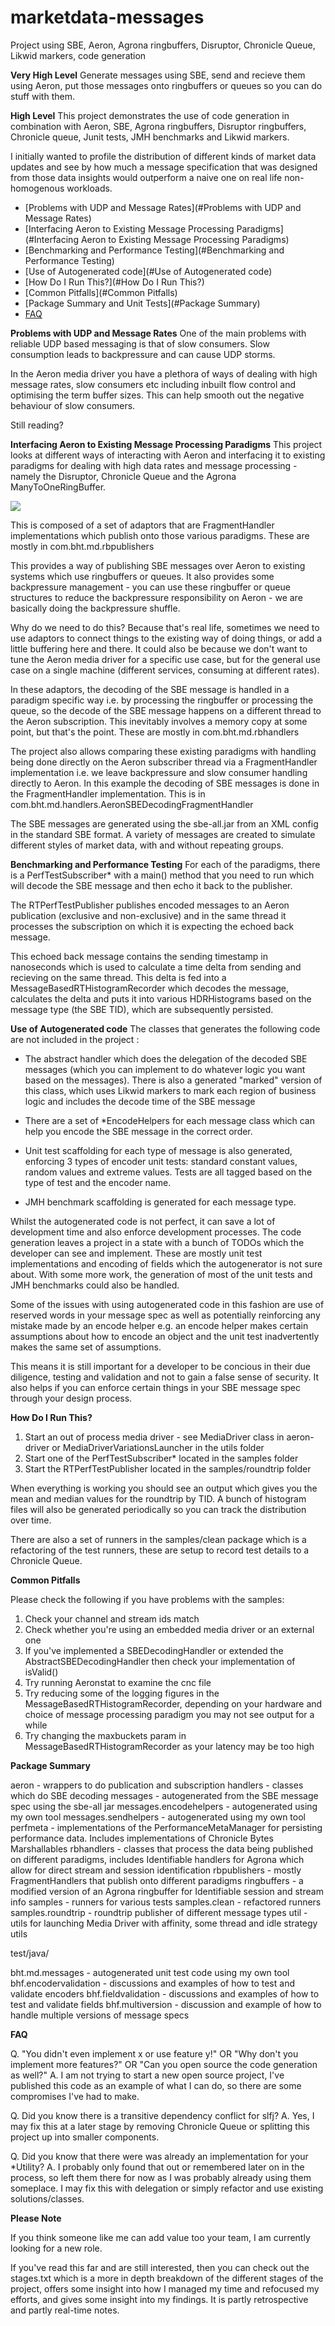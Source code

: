 # marketdata-messages
Project using SBE, Aeron, Agrona ringbuffers, Disruptor, Chronicle Queue, Likwid markers, code generation

**Very High Level**
Generate messages using SBE, send and recieve them using Aeron, put those messages onto ringbuffers or queues so you can do stuff with them.

**High Level**
This project demonstrates the use of code generation in combination with Aeron, SBE, Agrona ringbuffers, Disruptor ringbuffers, Chronicle queue, Junit tests, JMH benchmarks and Likwid markers. 

I initially wanted to profile the distribution of different kinds of market data updates and see by how much a message specification that was designed from those data insights would outperform a naive one on real life non-homogenous workloads. 

- [Problems with UDP and Message Rates](#Problems with UDP and Message Rates)
- [Interfacing Aeron to Existing Message Processing Paradigms](#Interfacing Aeron to Existing Message Processing Paradigms)
- [Benchmarking and Performance Testing](#Benchmarking and Performance Testing)
- [Use of Autogenerated code](#Use of Autogenerated code)
- [How Do I Run This?](#How Do I Run This?)
- [Common Pitfalls](#Common Pitfalls)
- [Package Summary and Unit Tests](#Package Summary)
- [FAQ](#FAQ)


**Problems with UDP and Message Rates**
One of the main problems with reliable UDP based messaging is that of slow consumers. Slow consumption leads to backpressure and can cause UDP storms. 

In the Aeron media driver you have a plethora of ways of dealing with high message rates, slow consumers etc including inbuilt flow control and optimising the term buffer sizes. This can help smooth out the negative behaviour of slow consumers.

Still reading?

**Interfacing Aeron to Existing Message Processing Paradigms**
This project looks at different ways of interacting with Aeron and interfacing it to existing paradigms for dealing with high data rates and message processing - namely the Disruptor, Chronicle Queue and the Agrona ManyToOneRingBuffer. 

![](diag.png) 

This is composed of a set of adaptors that are FragmentHandler implementations which publish onto those various paradigms. These are mostly in com.bht.md.rbpublishers

This provides a way of publishing SBE messages over Aeron to existing systems which use ringbuffers or queues. It also provides some backpressure management - you can use these ringbuffer or queue structures to reduce the backpressure responsibility on Aeron - we are basically doing the backpressure shuffle. 

Why do we need to do this? Because that's real life, sometimes we need to use adaptors to connect things to the existing way of doing things, or add a little buffering here and there. It could also be because we don't want to tune the Aeron media driver for a specific use case, but for the general use case on a single machine (different services, consuming at different rates).

In these adaptors, the decoding of the SBE message is handled in a paradigm specific way i.e. by processing the ringbuffer or processing the queue, so the decode of the SBE message happens on a different thread to the Aeron subscription. This inevitably involves a memory copy at some point, but that's the point. These are mostly in com.bht.md.rbhandlers

The project also allows comparing these existing paradigms with handling being done directly on the Aeron subscriber thread via a FragmentHandler implementation i.e. we leave backpressure and slow consumer handling directly to Aeron. In this example the decoding of SBE messages is done in the FragmentHandler implementation. This is in com.bht.md.handlers.AeronSBEDecodingFragmentHandler

The SBE messages are generated using the sbe-all.jar from an XML config in the standard SBE format. A variety of messages are created to simulate different styles of market data, with and without repeating groups.

**Benchmarking and Performance Testing**
For each of the paradigms, there is a PerfTestSubscriber* with a main() method that you need to run which will decode the SBE message and then echo it back to the publisher. 

The RTPerfTestPublisher publishes encoded messages to an Aeron publication (exclusive and non-exclusive) and in the same thread it processes the subscription on which it is expecting the echoed back message. 

This echoed back message contains the sending timestamp in nanoseconds which is used to calculate a time delta from sending and recieving on the same thread. This delta is fed into a MessageBasedRTHistogramRecorder which decodes the message, calculates the delta and puts it into various HDRHistograms based on the message type (the SBE TID), which are subsequently persisted.


**Use of Autogenerated code**
The classes that generates the following code are not included in the project :

* The abstract handler which does the delegation of the decoded SBE messages (which you can implement to do whatever logic you want based on the messages). There is also a generated "marked" version of this class, which uses Likwid markers to mark each region of business logic and includes the decode time of the SBE message

* There are a set of *EncodeHelpers for each message class which can help you encode the SBE message in the correct order.

* Unit test scaffolding for each type of message is also generated, enforcing 3 types of encoder unit tests: standard constant values, random values and extreme values. Tests are all tagged based on the type of test and the encoder name.

* JMH benchmark scaffolding is generated for each message type.

Whilst the autogenerated code is not perfect, it can save a lot of development time and also enforce development processes. The code generation leaves a project in a state with a bunch of TODOs which the developer can see and implement. These are mostly unit test implementations and encoding of fields which the autogenerator is not sure about. With some more work, the generation of most of the unit tests and JMH benchmarks could also be handled. 

Some of the issues with using autogenerated code in this fashion are use of reserved words in your message spec as well as potentially reinforcing any mistake made by an encode helper e.g. an encode helper makes certain assumptions about how to encode an object and the unit test inadvertently makes the same set of assumptions.

This means it is still important for a developer to be concious in their due diligence, testing and validation and not to gain a false sense of security. It also helps if you can enforce certain things in your SBE message spec through your design process. 

**How Do I Run This?**

1. Start an out of process media driver - see MediaDriver class in aeron-driver or MediaDriverVariationsLauncher in the utils folder
2. Start one of the PerfTestSubscriber* located in the samples folder
3. Start the RTPerfTestPublisher located in the samples/roundtrip folder

When everything is working you should see an output which gives you the mean and median values for the roundtrip by TID. A bunch of histogram files will also be generated periodically so you can track the distribution over time. 

There are also a set of runners in the samples/clean package which is a refactoring of the test runners, these are setup
to record test details to a Chronicle Queue.




**Common Pitfalls**

Please check the following if you have problems with the samples:

1. Check your channel and stream ids match
2. Check whether you're using an embedded media driver or an external one
3. If you've implemented a SBEDecodingHandler or extended the AbstractSBEDecodingHandler then check your implementation of isValid()
4. Try running Aeronstat to examine the cnc file
5. Try reducing some of the logging figures in the MessageBasedRTHistogramRecorder, depending on your hardware and choice of message processing paradigm you may not see output for a while
6. Try changing the maxbuckets param in MessageBasedRTHistogramRecorder as your latency may be too high


**Package Summary**

aeron - wrappers to do publication and subscription
handlers - classes which do SBE decoding
messages - autogenerated from the SBE message spec using the sbe-all jar
messages.encodehelpers - autogenerated using my own tool
messages.sendhelpers - autogenerated using my own tool
perfmeta - implementations of the PerformanceMetaManager for persisting performance data. Includes implementations of Chronicle Bytes Marshallables
rbhandlers - classes that process the data being published on different paradigms, includes Identifiable handlers for Agrona which allow for direct stream and session identification
rbpublishers - mostly FragmentHandlers that publish onto different paradigms
ringbuffers - a modified version of an Agrona ringbuffer for Identifiable session and stream info
samples - runners for various tests
samples.clean - refactored runners
samples.roundtrip - roundtrip publisher of different message types
util - utils for launching Media Driver with affinity, some thread and idle strategy utils


test/java/

bht.md.messages - autogenerated unit test code using my own tool
bhf.encodervalidation - discussions and examples of how to test and validate encoders
bhf.fieldvalidation - discussions and examples of how to test and validate fields
bhf.multiversion - discussion and example of how to handle multiple versions of message specs


**FAQ**

Q. "You didn't even implement x or use feature y!" OR "Why don't you implement more features?" OR "Can you open source the code generation as well?"
A. I am not trying to start a new open source project, I've published this code as an example of what I can do, so there are some compromises I've had to make.

Q. Did you know there is a transitive dependency conflict for slfj?
A. Yes, I may fix this at a later stage by removing Chronicle Queue or splitting this project up into smaller components.

Q. Did you know that there were was already an implementation for your *Utility?
A. I probably only found that out or remembered later on in the process, so left them there for now as I was probably already using them someplace. I may fix this with delegation or simply refactor and use existing solutions/classes.


**Please Note**

If you think someone like me can add value too your team, I am currently looking for a new role.

If you've read this far and are still interested, then you can check out the stages.txt which is a more in depth breakdown of the different stages of the project, offers some insight into how I managed my time and refocused my efforts, and gives some insight into my findings. It is partly retrospective and partly real-time notes.

